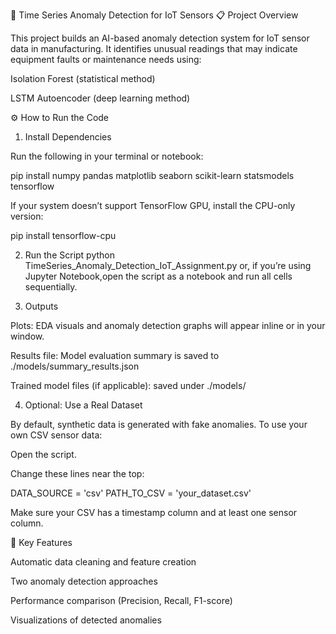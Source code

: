 🧠 Time Series Anomaly Detection for IoT Sensors
📋 Project Overview

  This project builds an AI-based anomaly detection system for IoT sensor data in manufacturing.
  It identifies unusual readings that may indicate equipment faults or maintenance needs using:

  Isolation Forest (statistical method)

  LSTM Autoencoder (deep learning method)

⚙️ How to Run the Code


1. Install Dependencies

 Run the following in your terminal or notebook:

 pip install numpy pandas matplotlib seaborn scikit-learn statsmodels tensorflow

 If your system doesn’t support TensorFlow GPU, install the CPU-only version:

 pip install tensorflow-cpu

2. Run the Script
 python TimeSeries_Anomaly_Detection_IoT_Assignment.py or, if you’re using Jupyter Notebook,open the script as a notebook and run all cells sequentially.

3. Outputs

 Plots: EDA visuals and anomaly detection graphs will appear inline or in your window.

 Results file: Model evaluation summary is saved to ./models/summary_results.json


Trained model files (if applicable): saved under ./models/

4. Optional: Use a Real Dataset

By default, synthetic data is generated with fake anomalies. To use your own CSV sensor data:

Open the script.

Change these lines near the top:

DATA_SOURCE = 'csv'
PATH_TO_CSV = 'your_dataset.csv'


Make sure your CSV has a timestamp column and at least one sensor column.





🧩 Key Features

Automatic data cleaning and feature creation

Two anomaly detection approaches

Performance comparison (Precision, Recall, F1-score)

Visualizations of detected anomalies
